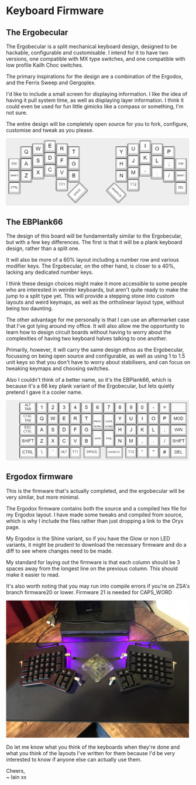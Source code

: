 # Keyboard Firmware

## The Ergobecular  
The Ergobecular is a split mechanical keyboard design, designed to be hackable, configurable and customisable. I intend for it to have two versions, one compatible with MX type switches, and one compatible with low profile Kailh Choc switches.  

The primary inspirations for the design are a combination of the Ergodox, and the Ferris Sweep and Gergoplex.  

I'd like to include a small screen for displaying information. I like the idea of having it pull system time, as well as displaying layer information. I think it could even be used for fun little gimicks like a compass or something, I'm not sure.  

The entire design will be completely open source for you to fork, configure, customise and tweak as you please. 

<p align="left">
  <img src="images/Ergobecular.png" width="500" title="The current end goal for the split">
</p>


## The EBPlank66
The design of this board will be fundamentally similar to the Ergobecular, but with a few key differences. The first is that it will be a plank keyboard design, rather than a split one.  

It will also be more of a 60% layout including a number row and various modifier keys. The Ergobecular, on the other hand, is closer to a 40%, lacking any dedicated number keys.  

I think these design choices might make it more accessible to some people who are interested in weirder keyboards, but aren't quite ready to make the jump to a split type yet. This will provide a stepping stone into custom layouts and weird keymaps, as well as the ortholinear layout type, without being too daunting.  

The other advantage for me personally is that I can use an aftermarket case that I've got lying around my office. It will also allow me the opportunity to learn how to design circuit boards without having to worry about the complexities of having two keyboard halves talking to one another.  

Primarily, however, it will carry the same design ethos as the Ergobecular, focussing on being open source and configurable, as well as using 1 to 1.5 unit keys so that you don't have to worry about stabilisers, and can focus on tweaking keymaps and choosing switches.  

Also I couldn't think of a better name, so it's the EBPlank66, which is because it's a 66 key plank variant of the Ergobecular, but lets quietly pretend I gave it a cooler name.

<p align="left">
  <img src="images/ebPlank.png" width="500" title="An early design for the EBPlank66">
</p>

## Ergodox firmware  
This is the firmware that's actually completed, and the ergobecular will be very similar, but more minimal.  

The Ergodox firmware contains both the source and a compiled hex file for my Ergodox layout. I have made some tweaks and compiled from source, which is why I include the files rather than just dropping a link to the Oryx page.  

My Ergodox is the Shine variant, so if you have the Glow or non LED variants, it might be prudent to download the necessary firmware and do a diff to see where changes need to be made.  

My standard for laying out the firmware is that each column should be 3 spaces away from the longest line on the previous column. This should make it easier to read.  

It's also worth noting that you may run into compile errors if you're on ZSA's branch firmware20 or lower. Firmware 21 is needed for CAPS_WORD

<p align="left">
  <img src="images/ergodox.jpg" width="500" title="My Ergodox on my desk">
</p>

Do let me know what you think of the keyboards when they're done and what you think of the layouts I've written for them because I'd be very interested to know if anyone else can actually use them. 

Cheers,  
~ Iain xx
